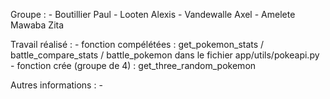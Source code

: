 Groupe : 
    - Boutillier Paul
    - Looten Alexis
    - Vandewalle Axel
    - Amelete Mawaba Zita

Travail réalisé :
    - fonction compélétées : get_pokemon_stats / battle_compare_stats / battle_pokemon dans le fichier app/utils/pokeapi.py
    - fonction crée (groupe de 4) : get_three_random_pokemon
    

Autres informations :
    -
